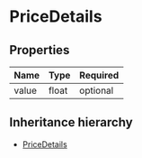 

# PriceDetails

## Properties

Name | Type | Required
-------- | -------- | --------
value | float | optional




## Inheritance hierarchy


* [PriceDetails](PriceDetails.md)
